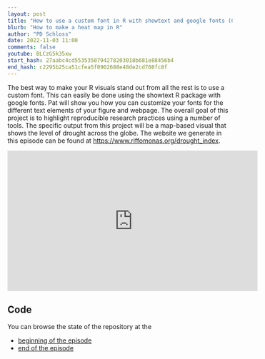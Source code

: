 ```yaml
---
layout: post
title: "How to use a custom font in R with showtext and google fonts (CC262)"
blurb: "How to make a heat map in R"
author: "PD Schloss"
date: 2022-11-03 11:00
comments: false
youtube: BLCzG5k35xw
start_hash: 27aabc4cd5535350794278203018b681e88456b4
end_hash: c2295b25ca51cfea5f0902688e48de2cd708fc8f
---
```


The best way to make your R visuals stand out from all the rest is to use a custom font. This can easily be done using the showtext R package with google fonts. Pat will show you how you can customize your fonts for the different text elements of your figure and webpage. The overall goal of this project is to highlight reproducible research practices using a number of tools. The specific output from this project will be a map-based visual that shows the level of drought across the globe. The website we generate in this episode can be found at https://www.riffomonas.org/drought_index.

<iframe style="margin: 0 auto;display:block;" width="560" height="315" src="https://www.youtube.com/embed/{{ page.youtube }}" frameborder="0" allow="accelerometer; autoplay; encrypted-media; gyroscope; picture-in-picture" allowfullscreen></iframe>

## Code

You can browse the state of the repository at the

* [beginning of the episode](https://github.com/riffomonas/drought_index/tree/{{page.start_hash}})
* [end of the episode](https://github.com/riffomonas/drought_index/tree/{{page.end_hash}})
